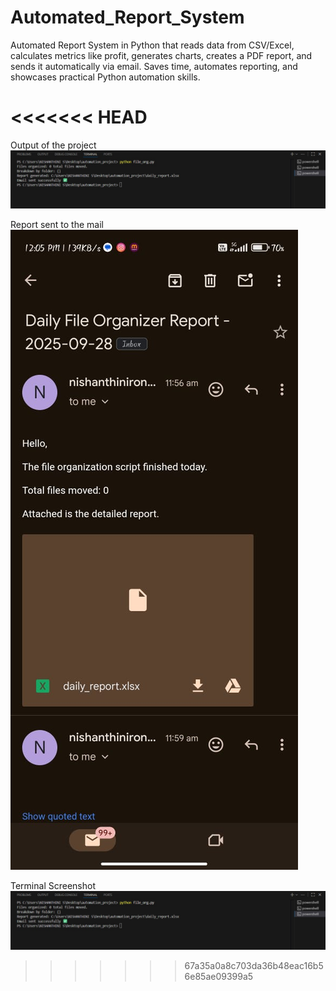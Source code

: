 # Automated_Report_System
Automated Report System in Python that reads data from CSV/Excel, calculates metrics like profit, generates charts, creates a PDF report, and sends it automatically via email. Saves time, automates reporting, and showcases practical Python automation skills.

<<<<<<< HEAD
=======
Output of the project  
![Output](https://raw.githubusercontent.com/Nisha8116/Automated_Report_System/main/output.jpg)

Report sent to the mail  
![Mail Screenshot](https://raw.githubusercontent.com/Nisha8116/Automated_Report_System/main/gmail.jpg)

Terminal Screenshot
![Terminal Screenshot](https://github.com/Nisha8116/Automated_Report_System/blob/main/im.jpg)

>>>>>>> 67a35a0a8c703da36b48eac16b56e85ae09399a5
